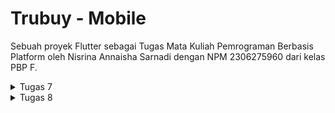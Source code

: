 # Trubuy - Mobile

Sebuah proyek Flutter sebagai Tugas Mata Kuliah Pemrograman Berbasis Platform oleh Nisrina Annaisha Sarnadi dengan NPM 2306275960 dari kelas PBP F.

<details>
  <summary>Tugas 7</summary>

## Tugas 7

### Elemen Dasar Flutter
1. Membuat file baru bernama ```menu.dart``` pada folder lib dan meng-_import_:
```bash
import 'package:flutter/material.dart';
```

2. Memindahkan kelas ```MyHomePage``` dan ```__MyHomePageState``` dari file ```main.dart``` ke ```menu.dart``` serta meng-_import_:
```bash
import 'package:trubuy_mobile/menu.dart';
```

3. Membuat class baru bernama ```ColorSelect``` untuk mendeklarasikan warna-warna yang dibutuhkan pada file ```menu.dart``` dan mengubah definisi ```colorScheme``` pada file ```main.dart```.
```bash
class ColorSelect {
  static const cbuttons = Color(0xFFD2B48C);
  static const button1 = Color(0xFF695A46);
  static const button2 = Color(0xFF9D8769);
  static const Color backgroundColor = Color(0xFFF3F3F2);
}

colorScheme: ColorScheme.fromSwatch().copyWith(
          primary: ColorSelect.cbuttons,
        ),
```

4. Mengubah sifat widget halaman menu menjadi stateless dengan mengganti:
```bash
const MyHomePage(title: 'Flutter Demo Home Page')
```
dengan 
```bash
MyHomePage(),
```

5. Mengubah sifat widget dari stateful menjadi stateless dengan mengganti ```... extends StatefulWidget``` menjadi ```extends StatelessWidget```  pada class ```MyHomePage```.

6. Menambahkan
```bash
MyHomePage({super.key});
```
sebagai constructor class MyHomePage, menghapus seluruh class 
```bash
_MyHomePageState extends State<MyHomePage>,
```
dan menambah widget build
```bash
class MyHomePage extends StatelessWidget {
    MyHomePage({super.key});

    @override
    Widget build(BuildContext context) {
	return Scaffold(
	    ... 
	);
    }
}
```

7. Mendeklarasikan variabel informasi pengguna untuk membuat Card.
```bash
final String npm = '2306275960'; // NPM
final String name = 'Nisrina Annaisha Sarnadi'; // Nama
final String className = 'PBP F'; // Kelas
```

8. Membuat class ```InfoCard``` pada file ```menu.dart``` untuk membuat card.
```bash
class InfoCard extends StatelessWidget {

  // Kartu informasi yang menampilkan title dan content
  final String title;  // Judul kartu
  final String content;  // Isi kartu

  @override
  Widget build(BuildContext context) {
  ...
            const SizedBox(height: 8.0),
            Text(content),
          ],
        ),
      ),
    );
  }
}
```

9. Membuat class ```ItemHomePage``` berisi atribut-atribut card.
```bash
class ItemHomepage {
     final String name;
     final IconData icon;
     final Color color;

     ItemHomepage(this.name, this.icon, this.color);
}
```

10. Membuat list dari ```ItemHomePage``` berisi button pada kelas ```MyHomePage```.
```bash
final List<ItemHomepage> items = [
  ItemHomepage("Lihat Daftar Produk", Icons.list, ColorSelect.button1),
  ItemHomepage("Tambah Produk", Icons.add, ColorSelect.button2),
  ItemHomepage("Logout", Icons.logout, ColorSelect.cbuttons),
```

10. Membuat class ```ItemCard``` untuk menampilkan button-button dan menampilkan snackbar yang berisi pesan "Kamu telah menekan tombol [nama button]"
 ```bash
class ItemCard extends StatelessWidget {
  // Menampilkan kartu dengan ikon dan nama
  final ItemHomepage item; 
  
  const ItemCard(this.item, {super.key}); 

  @override
  Widget build(BuildContext context) {
    return Material(
      // Menentukan warna latar belakang dari tema aplikasi.
      color: item.color,

      borderRadius: BorderRadius.circular(12),

      // Aksi ketika kartu ditekan
      child: InkWell(
        onTap: () {
          // Menampilkan pesan SnackBar saat kartu diklik
          ScaffoldMessenger.of(context)
            ..hideCurrentSnackBar()
            ..showSnackBar(
              SnackBar(content: Text("Kamu telah menekan tombol ${item.name}!"))
            );
        },
      ...
                  style: const TextStyle(color: Colors.white),
                ),
              ],
            ),
          ),
        ),
      ),
    );
  }
}
```

11. Mengintegrasikan ```InfoCard``` dan ```ItemCard``` untuk ditampilkan di ```MyHomePage``` dengan mengubah ```Widget build()``` pada class ```MyHomePage``` untuk menampilkan card-card.
```bash
class MyHomePage extends StatelessWidget {
   ...

                    children: items.map((ItemHomepage item) {
                      return ItemCard(item);
                    }).toList(),
                  ),
                ],
              ),
            ),
          ],
        ),
      ),
    );
  }
}
```

## Jawaban Pertanyaan
1. **Stateless Widget dan Stateful Widget**

Stateless widget adalah widget yang tidak dapat diubah setelah widget tersebut dibuat. Contohnya adalah text, Icon, dan RaisedButton. Stateful Widget adalah widget yang dapat mengubah keadaan setelah widget tersebut dibangun sehingga memungkinkan perubahan dinamis berdasarkan interaksi pengguna atau perubahan data. Contohnya adalah Checkbox, RadioButton, dan TetxtField. Oleh karena itu, secara umum, perbedaan keduanya adalah Stateless Widget bersifat statis setelah data ditampilkan sementara Stateful Widget bersifat dinamis dalam menampilkan data.

2. **Widget yang digunakan dan Berfungsi**

- Material: Berfungsi untuk menyediakan latar belakang material design untuk widget.
- Icon: Berfungsi untuk menampilkan icon yang telah disediakan oleh Flutter.
- Scaffold: Berfungsi untuk membuat halaman pada proyek Flutter.
- Text: Berfungsi untuk menampilkan sebuah teks.
- AppBar: Berfungsi untuk menampilkan bar di bagian atas layar.
- Padding: Berfungsi untuk memberikan jarak di sekitar widget dalam body halaman.
- Layout
  - Row: Berfungsi untuk menampikan widget-widget secara horizontal dari kiri ke kanan.
  - Column: Berfungsi untuk menampilkan widget-widget secara vertikal dari atas ke bawah.
- Center: Berfungsi untuk mengatur posisi widget agar berada di tengah.
- GridView: Berfungsi untuk menyusun posisi widget-widget dalam susunan grid.
- Card: Berfungsi untuk membuat kotak dengan efek bayangan di bawahnya.
- Container: Berfungsi untuk membungkus suatu widget lain untuk diatur posisinya.
- InfoCard: Berfungsi untuk menampilkan informasi di card.
- SizedBox: Berfungsi untuk membuat box.
- Inkwell: Berfungsi untuk menambahkan action pada widget.
- SnackBar: Berfungsi untuk memberikan feedback atas suatu action.
    
3. **Fungsi setState() dan variabel yang terdampak**
   
setState() berfungsi untuk memicu dilakukannya refresh pada tampilan aplikasi. Ketika `setState` dipanggil dan nilai variabel dalam state widget berubah, framework akan membangun ulang widget tersebut. Variabel-variabel yang terpengaruh oleh `setState()` adalah variabel yang berada dalam objek state dari komponen tersebut. Perubahan pada variabel-variabel ini akan memicu proses re-rendering komponen, sehingga UI akan diperbarui otomatis untuk menampilkan perubahan data terbaru.

4. **Perbedaan const dan final**

```const``` adalah keyword yang digunakan untuk mendeklarasikan variabel yang valuenya harus ditentukan saat dilakukan compile tetapi tidak dapat diubah selama eksekusi program. final adalah keyword yang digunakan untuk mendeklarasikan variabel yang valuenya ditentukan saat program dijalankan dan tidak dapat diubah selama eksekusi program.

</details>

<details>
  <summary>Tugas 8</summary>

## Tugas 7

### Flutter Navigation, Layouts, Forms, and Input Elements

### Jawaban Pertanyaan
1. **Kegunaan, keuntungan, dan waktu penggunaan const pada Flutter**

```const``` pada Flutter digunakan untuk mendefinisikan objek yang bersifat konstan, atau tidak berubah selama runtime aplikasi. Hal ini berguna untuk widget yang tidak berubah, seperti teks statis atau tata letak yang tidak dinamis.

Keuntungan ```const```:

- Penghematan memori karena objek dengan ```const``` disimpan sebagai satu instance di memori yang tidak perlu diduplikasi setiap digunakan,
- compile-time validation atau kesalahan pada objek ```const``` akan terdeteksi saat kompilasi,
- Optimasi performa karena memungkinkan compiler untuk melakukan optimasi yang dapat meningkatkan performa aplikasi secara signifikan.
  
Waktu penggunaan:

```const``` sebaiknya digunakan saat akan dibuat widget atau variabel yang tidak akan berubah selama aplikasi berjalan, seperti gaya teks tetap, ikon, atau layout statis. ```const``` sebaiknya tidak digunakan untuk data yang bersifat dinamis atau berubah.

2. **Perbandingan penggunaan Column dan Row pada Flutter serta implementasinya**

Column dan Row adalah widget tata letak yang sering digunakan untuk mengatur widget. Column mengatur widget secara vertikal sedangkan Row mengatur widget secara horizontal.

Contoh implementasi:

- Column (Menampilkan teks secara vertikal dari atas ke bawah)
```dart
child: Column(
  crossAxisAlignment: CrossAxisAlignment.start,
  children: [
    Text('Name: $_name'),
    Text('Amount: $_amount'),
    Text('Description: $_description'),
    Text('Price: $_price'),
    Text('Rating: $_rating'),
  ],
),
```
- Row (Menampilkan infocard secara horizontal dari kiri ke kanan)
```dart
Row(
  mainAxisAlignment: MainAxisAlignment.spaceEvenly,
  children: [
    InfoCard(title: 'NPM', content: npm),
    InfoCard(title: 'Name', content: name),
    InfoCard(title: 'Class', content: className),
  ],
),
```

3. **Elemen input yang digunakan dan tidak digunakan pada form**

Elemen input yang digunakan adalah ```TextFormField``` untuk meminta input product name, amount, description, price, dan rating. Selain itu, ```ElevatedButton``` untuk menyimpan input data yang sudah di input pada form sehingga saat button  ```save``` ditekan, detail produk akan ditampilkan. 

Elemen input yang tidak digunakan contohnya ```Checkbox```, ```Radio```, ```DropdownButton```, ```Slider```, dll.

4. **Cara mengatur tema dalam aplikasi agar konsisten dan apakah menggunakan tema**

Saya mengatur tema dalam aplikasi Flutter dengan menggunakan ```ThemeData``` dalam widget ```Material App```. ```ThemeData``` digunakan untuk mengonfigurasi berbagai elemen tampilan dalam aplikasi. Pada aplikasi ini, saya menggunakan teman untuk mengonfigurasi ```colorScheme``` yang dapat digunakan untuk mendefinisikan warna dasar aplikasi (primary). Warna dasar ini saya gunakan untuk mewarnai button, appBar, dan header drawer.

5. **Cara menangani navigasi dalam aplikasi dengan banyak halaman pada Flutter**

Saya menangani navigasi dalam aplikasi dengan menggunakan ```Navigator```. Saya menggunakan:
 - ```Navigator.push()``` untuk menambahkan halaman baru ke dalam tumpukan navigasi,
 - ```Navigator.pushReplacement()``` untuk mengganti halaman yang sedang diakses dengan halaman baru dan menghapus halaman sebelumnya dari stack,
 - ```Navigator.pop``` menghapus halaman terakhir dari stack dan kembali ke halaman sebelumnya.

</details>
